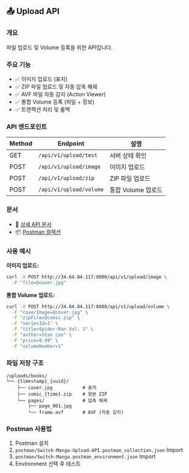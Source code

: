 ## 📤 Upload API

### 개요
파일 업로드 및 Volume 등록을 위한 API입니다.

### 주요 기능
- ✅ 이미지 업로드 (표지)
- ✅ ZIP 파일 업로드 및 자동 압축 해제
- ✅ AVF 파일 자동 감지 (Action Viewer)
- ✅ 통합 Volume 등록 (파일 + 정보)
- ✅ 트랜잭션 처리 및 롤백

### API 엔드포인트

| Method | Endpoint | 설명 |
|--------|----------|------|
| GET | `/api/v1/upload/test` | 서버 상태 확인 |
| POST | `/api/v1/upload/image` | 이미지 업로드 |
| POST | `/api/v1/upload/zip` | ZIP 파일 업로드 |
| POST | `/api/v1/upload/volume` | 통합 Volume 업로드 |

### 문서
- 📄 [상세 API 문서](./UPLOAD_API.md)
- 📦 [Postman 컬렉션](./postman/)

### 사용 예시

**이미지 업로드:**
```bash
curl -X POST http://34.64.84.117:8080/api/v1/upload/image \
  -F "file=@cover.jpg"
```

**통합 Volume 업로드:**
```bash
curl -X POST http://34.64.84.117:8080/api/v1/upload/volume \
  -F "coverImage=@cover.jpg" \
  -F "zipFile=@comic.zip" \
  -F "seriesId=1" \
  -F "title=Spider-Man Vol. 1" \
  -F "author=Stan Lee" \
  -F "price=9.99" \
  -F "volumeNumber=1"
```

### 파일 저장 구조
```
/uploads/books/
└── {timestamp}_{uuid}/
    ├── cover.jpg           # 표지
    ├── comic_{time}.zip    # 원본 ZIP
    └── pages/              # 압축 해제
        ├── page_001.jpg
        └── frame.avf       # AVF (자동 감지)
```

### Postman 사용법
1. Postman 설치
2. `postman/Switch-Manga-Upload-API.postman_collection.json` Import
3. `postman/Switch-Manga.postman_environment.json` Import
4. Environment 선택 후 테스트